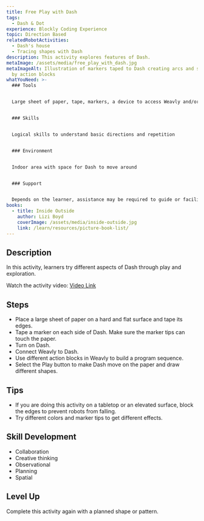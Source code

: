 ```yaml
---
title: Free Play with Dash
tags:
  - Dash & Dot
experience: Blockly Coding Experience
topic: Direction Based
relatedRobotActivities:
  - Dash's house
  - Tracing shapes with Dash
description: This activity explores features of Dash.
metaImage: /assets/media/free_play_with_dash.jpg
metaImageAlt: Illustration of markers taped to Dash creating arcs and surrounded
  by action blocks
whatYouNeed: >-
  ### Tools


  Large sheet of paper, tape, markers, a device to access Weavly and/or Block.ly, Dash


  ### Skills


  Logical skills to understand basic directions and repetition


  ### Environment


  Indoor area with space for Dash to move around


  ### Support


  Depends on the learner, assistance may be required to guide or facilitate
books:
  - title: Inside Outside
    author: Lizi Boyd
    coverImage: /assets/media/inside-outside.jpg
    link: /learn/resources/picture-book-list/
---
```

## Description

In this activity, learners try different aspects of Dash through play and exploration.

Watch the activity video: [Video Link](https://www.youtube.com/watch?v=PfgcanzYuVQ&feature=youtu.be)

## Steps

* Place a large sheet of paper on a hard and flat surface and tape its edges.
* Tape a marker on each side of Dash. Make sure the marker tips can touch the paper.
* Turn on Dash.
* Connect Weavly to Dash.
* Use different action blocks in Weavly to build a program sequence.
* Select the Play button to make Dash move on the paper and draw different shapes.

## Tips

* If you are doing this activity on a tabletop or an elevated surface, block the edges to prevent robots from falling.
* Try different colors and marker tips to get different effects.

## Skill Development

* Collaboration
* Creative thinking
* Observational
* Planning
* Spatial

## Level Up 

Complete this activity again with a planned shape or pattern.